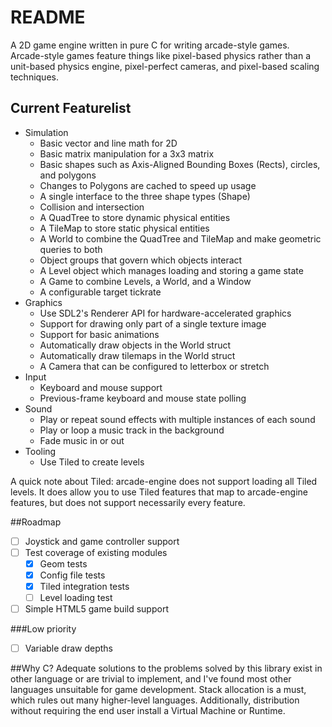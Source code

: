 # README

A 2D game engine written in pure C for writing arcade-style games. Arcade-style games feature things like pixel-based physics rather than a unit-based physics engine, pixel-perfect cameras, and pixel-based scaling techniques. 

## Current Featurelist

- Simulation
	- Basic vector and line math for 2D
	- Basic matrix manipulation for a 3x3 matrix
	- Basic shapes such as Axis-Aligned Bounding Boxes (Rects), circles, and polygons
	- Changes to Polygons are cached to speed up usage
	- A single interface to the three shape types (Shape)
	- Collision and intersection
	- A QuadTree to store dynamic physical entities
	- A TileMap to store static physical entities
	- A World to combine the QuadTree and TileMap and make geometric queries to both
	- Object groups that govern which objects interact
	- A Level object which manages loading and storing a game state
	- A Game to combine Levels, a World, and a Window
	- A configurable target tickrate
- Graphics
	- Use SDL2's Renderer API for hardware-accelerated graphics
	- Support for drawing only part of a single texture image
	- Support for basic animations
	- Automatically draw objects in the World struct
	- Automatically draw tilemaps in the World struct
	- A Camera that can be configured to letterbox or stretch
- Input
	- Keyboard and mouse support
	- Previous-frame keyboard and mouse state polling
- Sound
	- Play or repeat sound effects with multiple instances of each sound
	- Play or loop a music track in the background
	- Fade music in or out
- Tooling
	- Use Tiled to create levels

A quick note about Tiled: arcade-engine does not support loading all Tiled levels. It does allow you to use Tiled features that map to arcade-engine features, but does not support necessarily every feature.

##Roadmap

- [ ] Joystick and game controller support
- [ ] Test coverage of existing modules
	- [x] Geom tests
	- [x] Config file tests
	- [x] Tiled integration tests
	- [ ] Level loading test
- [ ] Simple HTML5 game build support

###Low priority

- [ ] Variable draw depths

##Why C?
Adequate solutions to the problems solved by this library exist in other language or are trivial to implement, and I've found most other languages unsuitable for game development. Stack allocation is a must, which rules out many higher-level languages. Additionally, distribution without requiring the end user install a Virtual Machine or Runtime.
